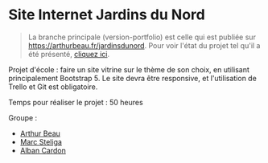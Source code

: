 # Site Internet Jardins du Nord

> La branche principale (version-portfolio) est celle qui est publiée sur https://arthurbeau.fr/jardinsdunord. Pour voir l'état du projet tel qu'il a été présenté, [cliquez ici](https://github.com/alkanife/jardinsdunord/tree/version-projet).

Projet d'école : faire un site vitrine sur le thème de son choix, en utilisant principalement Bootstrap 5. Le site devra être responsive, et l'utilisation de Trello et Git est obligatoire.

Temps pour réaliser le projet : 50 heures

Groupe :
- [Arthur Beau](https://arthurbeau.fr)
- [Marc Steliga](https://marcsteliga.fr/)
- [Alban Cardon](https://github.com/albancardon) 
